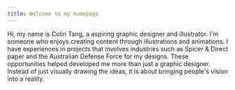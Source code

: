 ```yaml
---
title: Welcome to my homepage
---
```

Hi, my name is Colin Tang, a aspiring graphic designer and illustrator.
I'm someone who enjoys creating content through illustrations and animations.
I have experiences in projects that involves industries such as Spicer & Direct paper and the Australian Defense Force for my designs.
These opportunities helped developed me more than just a graphic designer. Instead of just visually drawing the ideas, it is about bringing people's vision into a reality.
